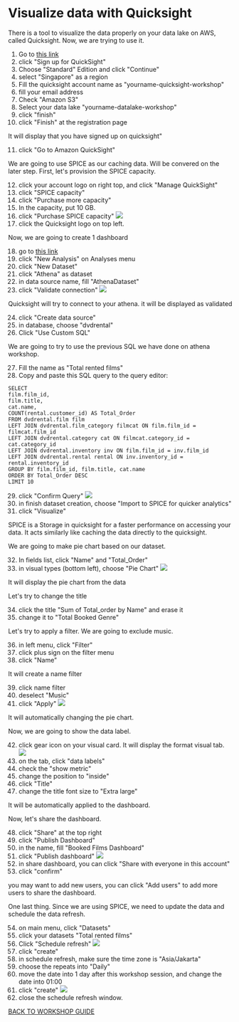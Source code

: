 # Visualize data with Quicksight

There is a tool to visualize the data properly on your data lake on AWS, called Quicksight. Now, we are trying to use it.
1. Go to [this link](https://quicksight.aws.amazon.com/sn/start)
2. click "Sign up for QuickSight"
3. Choose "Standard" Edition and click "Continue"
4. select "Singapore" as a region
5. Fill the quicksight account name as "yourname-quicksight-workshop"
6. fill your email address
7. Check "Amazon S3"
8. Select your data lake "yourname-datalake-workshop"
9. click "finish"
10. click "Finish" at the registration page

It will display that you have signed up on quicksight"

11. click "Go to Amazon QuickSight"

We are going to use SPICE as our caching data. Will be convered on the later step. First, let's provision the SPICE capacity.

12. click your account logo on right top, and click "Manage QuickSight"
13. click "SPICE capacity"
14. click "Purchase more capacity"
15. In the capacity, put 10 GB.
16. click "Purchase SPICE capacity"
    ![](../Assets/Visualize/16.png)
17. click the Quicksight logo on top left.

Now, we are going to create 1 dashboard

18. go to [this link](https://ap-southeast-1.quicksight.aws.amazon.com/sn/start/analyses)
19. click "New Analysis" on Analyses menu
20. click "New Dataset"
21. click "Athena" as dataset
22. in data source name, fill "AthenaDataset"
23. click "Validate connection"
    ![](../Assets/Visualize/23.png)

Quicksight will try to connect to your athena. it will be displayed as validated

24. click "Create data source"
25. in database, choose "dvdrental"
26. Click "Use Custom SQL"

We are going to try to use the previous SQL we have done on athena workshop.

27. Fill the name as "Total rented films"
28. Copy and paste this SQL query to the query editor:
```
SELECT
film.film_id,
film.title,
cat.name,
COUNT(rental.customer_id) AS Total_Order
FROM dvdrental.film film
LEFT JOIN dvdrental.film_category filmcat ON film.film_id = filmcat.film_id
LEFT JOIN dvdrental.category cat ON filmcat.category_id = cat.category_id
LEFT JOIN dvdrental.inventory inv ON film.film_id = inv.film_id
LEFT JOIN dvdrental.rental rental ON inv.inventory_id = rental.inventory_id
GROUP BY film.film_id, film.title, cat.name
ORDER BY Total_Order DESC
LIMIT 10
```
29. click "Confirm Query"
    ![](../Assets/Visualize/29.png)
30. in finish dataset creation, choose "Import to SPICE for quicker analytics"
31. click "Visualize"

SPICE is a Storage in quicksight for a faster performance on accessing your data. It acts similarly like caching the data directly to the quicksight.

We are going to make pie chart based on our dataset.

32. In fields list, click "Name" and "Total_Order"
33. in visual types (bottom left), choose "Pie Chart"
    ![](../Assets/Visualize/33.png)

It will display the pie chart from the data

Let's try to change the title

34. click the title "Sum of Total_order by Name" and erase it
35. change it to "Total Booked Genre"

Let's try to apply a filter. We are going to exclude music.

36. in left menu, click "Filter"
37. click plus sign on the filter menu
38. click "Name"

It will create a name filter

39. click name filter
40. deselect "Music"
41. click "Apply"
    ![](../Assets/Visualize/41.png)

It will automatically changing the pie chart.

Now, we are going to show the data label.

42. click gear icon on your visual card. It will display the format visual tab.
    ![](../Assets/Visualize/42.png)
43. on the tab, click "data labels"
44. check the "show metric"
45. change the position to "inside"
46. click "Title"
47. change the title font size to "Extra large"

It will be automatically applied to the dashboard.

Now, let's share the dashboard.

48. click "Share" at the top right
49. click "Publish Dashboard"
50. in the name, fill "Booked Films Dashboard"
51. click "Publish dashboard"
    ![](../Assets/Visualize/51.png)
52. in share dashboard, you can click "Share with everyone in this account"
53. click "confirm"

you may want to add new users, you can click "Add users" to add more users to share the dashboard.

One last thing. Since we are using SPICE, we need to update the data and schedule the data refresh.

54. on main menu, click "Datasets"
55. click your datasets "Total rented films"
56. Click "Schedule refresh"
    ![](../Assets/Visualize/56.png)
57. click "create"
58. in schedule refresh, make sure the time zone is "Asia/Jakarta"
59. choose the repeats into "Daily"
60. move the date into 1 day after this workshop session, and change the date into 01:00
61. click "create"
    ![](../Assets/Visualize/61.png)
62. close the schedule refresh window.

[BACK TO WORKSHOP GUIDE](../README.md)